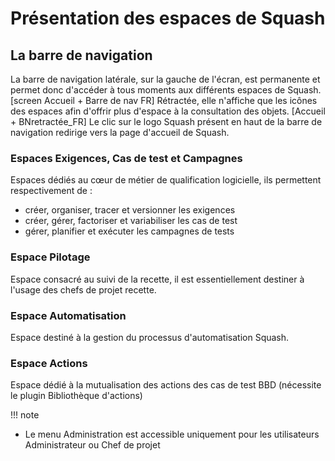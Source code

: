 # Présentation des espaces de Squash
## La barre de navigation
La barre de navigation latérale, sur la gauche de l'écran, est permanente et permet donc d'accéder à tous moments aux différents espaces de Squash.
[screen Accueil + Barre de nav FR] 
Rétractée, elle n'affiche que les icônes des espaces afin d'offrir plus d'espace à la consultation des objets.
[Accueil + BNretractée_FR]
Le clic sur le logo Squash présent en haut de la barre de navigation redirige vers la page d'accueil de Squash.
### Espaces Exigences, Cas de test et Campagnes
Espaces dédiés au cœur de métier de qualification logicielle, ils permettent respectivement de :
 - créer, organiser, tracer et versionner les exigences
 - créer, gérer, factoriser et variabiliser les cas de test
 - gérer, planifier et exécuter les campagnes de tests
### Espace Pilotage
Espace consacré au suivi de la recette, il est essentiellement destiner à l'usage des chefs de projet recette.
### Espace Automatisation
Espace destiné à la gestion du processus d'automatisation Squash.
### Espace Actions
Espace dédié à la mutualisation des actions des cas de test BBD (nécessite le plugin Bibliothèque d'actions)

!!! note
 - Le menu Administration est accessible uniquement pour les utilisateurs Administrateur ou Chef de projet




<!--stackedit_data:
eyJoaXN0b3J5IjpbLTQxNDIzNTA3XX0=
-->

